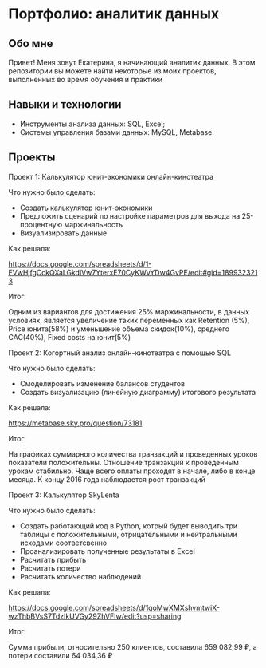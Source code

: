 # Портфолио: аналитик данных

## Обо мне
Привет! Меня зовут Екатерина, я начинающий аналитик данных. В этом репозитории вы можете найти некоторые из моих проектов, выполненных во время обучения и практики

## Навыки и технологии
- Инструменты анализа данных: SQL, Excel;
- Системы управления базами данных: MySQL, Metabase.

## Проекты
Проект 1: Калькулятор юнит-экономики онлайн-кинотеатра

Что нужно было сделать:
- Создать калькулятор юнит-экономики
- Предложить сценарий по настройке параметров для выхода на 25-процентную маржинальность
- Визуализировать данные

Как решала:

https://docs.google.com/spreadsheets/d/1-FVwHjfgCckQXaLGkdlVw7YterxE70CyKWvYDw4GvPE/edit#gid=1899323213

Итог:

Одним из вариантов для достижения 25% маржинальности, в данных условиях, является увеличение таких переменных как Retention (5%), Price юнита(58%) и уменьшение объема скидок(10%), среднего САС(40%), Fixed costs на юнит(5%)

Проект 2: Когортный анализ онлайн-кинотеатра с помощью SQL

Что нужно было сделать:
- Смоделировать изменение балансов студентов
- Создать визуализацию (линейную диаграмму) итогового результата

Как решала:

https://metabase.sky.pro/question/73181

Итог:

На графиках суммарного количества транзакций и проведенных уроков показатели положительны. Отношение транзакций к проведенным урокам стабильно. Чаще всего оплаты проходят в начале, либо в конце месяца. К концу 2016 года наблюдается рост транзакций

Проект 3: Калькулятор SkyLenta

Что нужно было сделать:
- Создать работающий код в Python, котрый будет выводить три таблицы с положительными, отрицательными и нейтральными исходами соответсвенно
- Проанализировать полученные результаты в Exсel
- Расчитать прибыть
- Расчитать потери
- Расчитать количество наблюдений

Как решала: 

https://docs.google.com/spreadsheets/d/1qoMwXMXshvmtwiX-wzThbBVsS7TdzIkUVGy29ZhVFIw/edit?usp=sharing

Итог: 

Сумма прибыли, относительно 250 клиентов, составила  659 082,99 ₽, а потери составили 64 034,36 ₽


